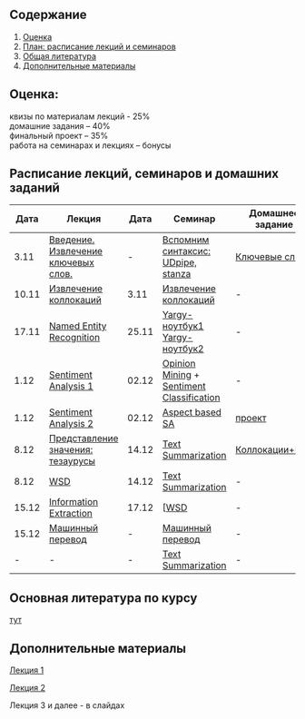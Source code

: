 ## Содержание
1. [Оценка](#score)
2. [План: расписание лекций и семинаров](#sched)
3. [Общая литература](#ref)
4. [Дополнительные материалы](#add)

## Оценка:<br><a name="score"/>
квизы по материалам лекций - 25%<br>
домашние задания – 40% <br>
финальный проект – 35%<br>
работа на семинарах и лекциях – бонусы<br>

## Расписание лекций, семинаров и домашних заданий<a name="sched"/>
|Дата|Лекция|Дата|Семинар|Домашнее задание|Дедлайн|
|-|-|-|-|-|-|
|3.11|[Введение. Извлечение ключевых слов.](Slides/1_Keywords.ipynb)|-|[Вспомним синтаксис: UDpipe, stanza](seminar/1_Keywords.ipynb)|[Ключевые слова](hw/hw1.md)|18.11 23:59мск|
|10.11|[Извлечение коллокаций](Slides/2_Collocations.ipynb)|3.11|[Извлечение коллокаций](Slides/1_Parsing_Collocations.ipynb)|-|-|
|17.11|[Named Entity Recognition](Slides/3_NER.ipynb)|25.11|[Yargy-ноутбук1](https://colab.research.google.com/drive/1qzf4Oa_nI2aB-dPHgBC4-nTjkFQiU6ft?usp=sharing) [Yargy-ноутбук2](https://colab.research.google.com/drive/1BSuvHgeoARGEgGrDDBElCMIMAPWGA-WK?usp=sharing)|-|-|
|1.12|[Sentiment Analysis 1](Slides/7_Sentiment.ipynb)|02.12| [Opinion Mining](https://github.com/named-entity/hse-nlp/blob/master/4th_year/seminar/6_Opinion_Mining.ipynb) + [Sentiment Classification](https://colab.research.google.com/drive/1D0JEK_p2LJuF_Hd35QJ2PlujFB87bQUp?usp=sharing)|-|-|
|1.12|[Sentiment Analysis 2](Slides/8_Sentiment.ipynb)|02.12|[Aspect based SA](https://colab.research.google.com/drive/1TfMaNkB-8fjnjZuEdVtgrIwHtL9Bi4x8)|[проект](https://docs.google.com/document/d/1eqTKOC3aJzA8TZphVE4Legw7CSGtvSgRpq-YuUkV8HM/edit?usp=sharing)||
|8.12|[Представление значения: тезаурусы](Slides/4_Thesauri.ipynb)|14.12|[Text Summarization](https://colab.research.google.com/drive/1HQJYCF5pHI7o1MHqqPbU4y92WoZd-Ynr?usp=sharing)|[Коллокации+NER](hw/hw2.md)|17.12 23:59мск|
|8.12|[WSD](Slides/5_WSD.ipynb)|14.12|[Text Summarization](https://colab.research.google.com/drive/1HQJYCF5pHI7o1MHqqPbU4y92WoZd-Ynr?usp=sharing)|-|
|15.12|[Information Extraction](Slides/8-information-extraction.pptx)|17.12|[[WSD](seminar/5_WSD.ipynb)|-|-|
|15.12|[Машинный перевод](Slides/mt.pptx)|-|[Машинный перевод](https://colab.research.google.com/drive/19HMaWE7fH0X-XjwePW3EKXvJm1MOh2EY?usp=sharing)|-|-|
|-|-|-|[Text Summarization](https://colab.research.google.com/drive/1gXbcPqfx7teI7ANTgwx3I52DJdV5Mnwz?usp=sharing)|-|-|

## Основная литература по курсу<a name="ref"/>
[тут](References.md)

## Дополнительные материалы<a name="add"/>
[Лекция 1](Notes/1.md)

[Лекция 2](Notes/2.md)

Лекция 3 и далее - в слайдах
